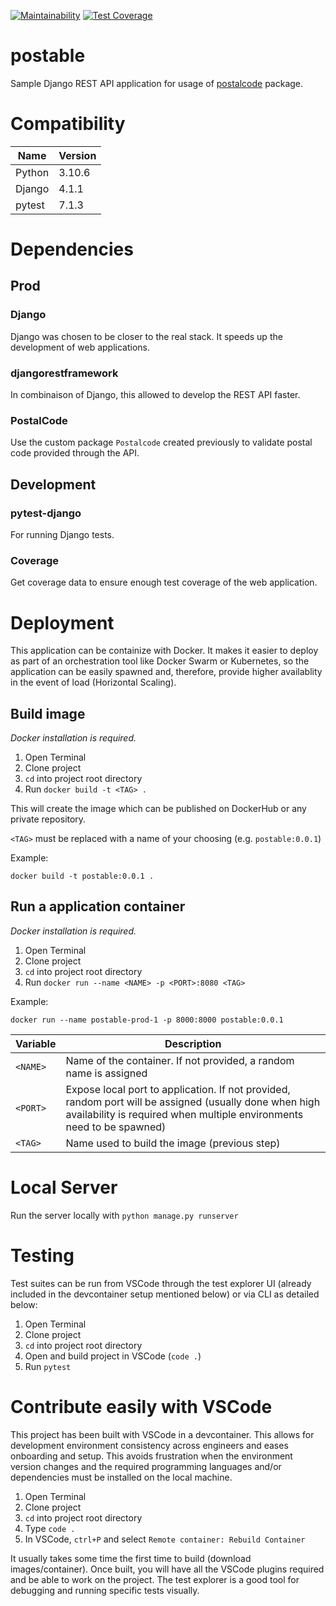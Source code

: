 [![Maintainability](https://api.codeclimate.com/v1/badges/970c251839c68d938c5c/maintainability)](https://codeclimate.com/github/Elgismarus/postable/maintainability) [![Test Coverage](https://api.codeclimate.com/v1/badges/970c251839c68d938c5c/test_coverage)](https://codeclimate.com/github/Elgismarus/postable/test_coverage)

# postable

Sample Django REST API application for usage of [postalcode](https://github.com/Elgismarus/postalcode) package.

# Compatibility

| Name | Version |
| --- | --- |
| Python | 3.10.6 |
| Django | 4.1.1 |
| pytest | 7.1.3 |

# Dependencies

## Prod

### Django

Django was chosen to be closer to the real stack. It speeds up the development of web applications.

### djangorestframework

In combinaison of Django, this allowed to develop the REST API faster.

### PostalCode

Use the custom package `Postalcode` created previously to validate postal code provided through the API.

## Development

### pytest-django

For running Django tests.

### Coverage

Get coverage data to ensure enough test coverage of the web application.


# Deployment

This application can be containize with Docker. It makes it easier to deploy as part of an orchestration tool like Docker Swarm or Kubernetes, so the application can be easily spawned and, therefore, provide higher availablity in the event of load (Horizontal Scaling).

## Build image

_Docker installation is required._

1. Open Terminal
1. Clone project
1. `cd` into project root directory
1. Run `docker build -t <TAG> .`

This will create the image which can be published on DockerHub or any private repository.

`<TAG>` must be replaced with a name of your choosing (e.g. `postable:0.0.1`)

Example:

```
docker build -t postable:0.0.1 .
```

## Run a application container

_Docker installation is required._


1. Open Terminal
1. Clone project
1. `cd` into project root directory
1. Run `docker run --name <NAME> -p <PORT>:8080 <TAG>`


Example:
```
docker run --name postable-prod-1 -p 8000:8000 postable:0.0.1
```


| Variable | Description |
| --- | --- |
| `<NAME>` | Name of the container. If not provided, a random name is assigned |
| `<PORT>` | Expose local port to application. If not provided, random port will be assigned (usually done when high availability is required when multiple environments need to be spawned) |
| `<TAG>` | Name used to build the image (previous step) |


# Local Server

Run the server locally with `python manage.py runserver`

# Testing

Test suites can be run from VSCode through the test explorer UI (already included in the devcontainer setup mentioned below) or via CLI as detailed below:

1. Open Terminal
1. Clone project
1. `cd` into project root directory
1. Open and build project in VSCode (`code .`)
1. Run `pytest`

# Contribute easily with VSCode

This project has been built with VSCode in a devcontainer. This allows for development environment consistency across engineers and eases onboarding and setup. This avoids frustration when the environment version changes and the required programming languages and/or dependencies must be installed on the local machine.

1. Open Terminal
1. Clone project
1. `cd` into project root directory
1. Type `code .`
1. In VSCode, `ctrl+P` and select `Remote container: Rebuild Container`

It usually takes some time the first time to build (download images/container). Once built, you will have all the VSCode plugins required and be able to work on the project. The test explorer is a good tool for debugging and running specific tests visually.
